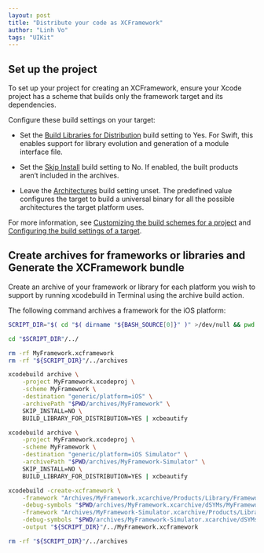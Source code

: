 ```yaml
---
layout: post
title: "Distribute your code as XCFramework"
author: "Linh Vo"
tags: "UIKit"
---
```


## Set up the project

To set up your project for creating an XCFramework, ensure your Xcode project has a scheme that builds only the framework target and its dependencies.

Configure these build settings on your target:

- Set the [Build Libraries for Distribution](https://developer.apple.com/documentation/xcode/build-settings-reference#Build-Libraries-for-Distribution) build setting to Yes. For Swift, this enables support for library evolution and generation of a module interface file.

- Set the [Skip Install](https://developer.apple.com/documentation/xcode/build-settings-reference#Skip-Install) build setting to No. If enabled, the built products aren‘t included in the archives.

- Leave the [Architectures](https://developer.apple.com/documentation/xcode/build-settings-reference#Architectures) build setting unset. The predefined value configures the target to build a universal binary for all the possible architectures the target platform uses.

For more information, see [Customizing the build schemes for a project](https://developer.apple.com/documentation/xcode/customizing-the-build-schemes-for-a-project) and [Configuring the build settings of a target](https://developer.apple.com/documentation/xcode/configuring-the-build-settings-of-a-target).

## Create archives for frameworks or libraries and Generate the XCFramework bundle

Create an archive of your framework or library for each platform you wish to support by running xcodebuild in Terminal using the archive build action.

The following command archives a framework for the iOS platform:

```bash
SCRIPT_DIR="$( cd "$( dirname "${BASH_SOURCE[0]}" )" >/dev/null && pwd )"

cd "$SCRIPT_DIR"/../

rm -rf MyFramework.xcframework
rm -rf "${SCRIPT_DIR}"/../archives

xcodebuild archive \
    -project MyFramework.xcodeproj \
    -scheme MyFramework \
    -destination "generic/platform=iOS" \
    -archivePath "$PWD/archives/MyFramework" \
    SKIP_INSTALL=NO \
    BUILD_LIBRARY_FOR_DISTRIBUTION=YES | xcbeautify

xcodebuild archive \
    -project MyFramework.xcodeproj \
    -scheme MyFramework \
    -destination "generic/platform=iOS Simulator" \
    -archivePath "$PWD/archives/MyFramework-Simulator" \
    SKIP_INSTALL=NO \
    BUILD_LIBRARY_FOR_DISTRIBUTION=YES | xcbeautify

xcodebuild -create-xcframework \
    -framework "Archives/MyFramework.xcarchive/Products/Library/Frameworks/MyFramework.framework" \
    -debug-symbols "$PWD/archives/MyFramework.xcarchive/dSYMs/MyFramework.framework.dSYM" \
    -framework "Archives/MyFramework-Simulator.xcarchive/Products/Library/Frameworks/MyFramework.framework" \
    -debug-symbols "$PWD/archives/MyFramework-Simulator.xcarchive/dSYMs/MyFramework.framework.dSYM" \
    -output "${SCRIPT_DIR}"/../MyFramework.xcframework

rm -rf "${SCRIPT_DIR}"/../archives
```